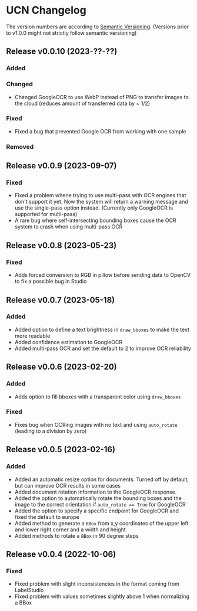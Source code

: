 # UCN Changelog
The version numbers are according to [Semantic Versioning](http://semver.org/).
(Versions prior to v1.0.0 might not strictly follow semantic versioning)

## Release v0.0.10  (2023-??-??)
### Added

### Changed
- Changed GoogleOCR to use WebP instead of PNG to transfer images to the cloud (reduces amount of transferred data by ~ 1/2)
### Fixed
- Fixed a bug that prevented Google OCR from working with one sample

### Removed


## Release v0.0.9  (2023-09-07)
### Fixed
- Fixed a problem whene trying to use multi-pass with OCR engines that don't support it yet. Now the system will return a warning message and use the single-pass option instead. (Currently only GoogleOCR is supported for multi-pass)
- A rare bug where self-intersecting bounding boxes cause the OCR system to crash when using multi-pass OCR

## Release v0.0.8  (2023-05-23)
### Fixed
- Adds forced conversion to RGB in pillow before sending data to OpenCV to fix a possible bug in Studio

## Release v0.0.7  (2023-05-18)
### Added
- Added option to define a text brightness in `draw_bboxes` to make the text more readable
- Added confidence estimation to GoogleOCR
- Added multi-pass OCR and set the default to 2 to improve OCR reliability

## Release v0.0.6  (2023-02-20)
### Added
- Adds option to fill bboxes with a transparent color using
  `draw_bboxes`

### Fixed
- Fixes bug when OCRing images with no text and using `auto_rotate`
  (leading to a division by zero)

## Release v0.0.5  (2023-02-16)
### Added
- Added an automatic resize option for documents. Turned off by
default, but can improve OCR results in some cases
- Added document rotation information to the GoogleOCR response.
- Added the option to automatically rotate the bounding boxes and the
image to the correct orientation if `auto_rotate == True` for
GoogleOCR
- Added the option to specify a specific endpoint for GoogleOCR and
fixed the default to europe
- Added method to generate a `BBox` from x,y coordinates of the upper
left and lower right corner and a width and height
- Added methods to rotate a `BBox` in 90 degree steps

## Release v0.0.4  (2022-10-06)
### Fixed
- Fixed problem with slight inconsistencies in the format coming from LabelStudio
- Fixed problem with values sometimes slightly above 1 when normalizing a BBox
